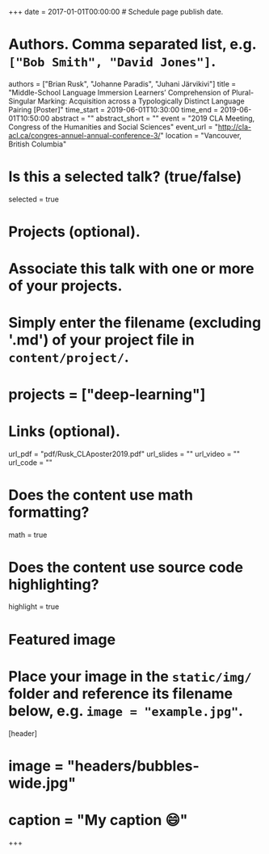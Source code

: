 +++
date = 2017-01-01T00:00:00  # Schedule page publish date.

# Authors. Comma separated list, e.g. `["Bob Smith", "David Jones"]`.
authors = ["Brian Rusk", "Johanne Paradis", "Juhani Järvikivi"]
title = "Middle-School Language Immersion Learners’ Comprehension of Plural-Singular Marking: Acquisition across a Typologically Distinct Language Pairing [Poster]"
time_start = 2019-06-01T10:30:00
time_end = 2019-06-01T10:50:00
abstract = ""
abstract_short = ""
event = "2019 CLA Meeting, Congress of the Humanities and Social Sciences"
event_url = "http://cla-acl.ca/congres-annuel-annual-conference-3/"
location = "Vancouver, British Columbia"

# Is this a selected talk? (true/false)
selected = true

# Projects (optional).
#   Associate this talk with one or more of your projects.
#   Simply enter the filename (excluding '.md') of your project file in `content/project/`.
# projects = ["deep-learning"]

# Links (optional).
url_pdf = "pdf/Rusk_CLAposter2019.pdf"
url_slides = ""
url_video = ""
url_code = ""

# Does the content use math formatting?
math = true

# Does the content use source code highlighting?
highlight = true

# Featured image
# Place your image in the `static/img/` folder and reference its filename below, e.g. `image = "example.jpg"`.
[header]
# image = "headers/bubbles-wide.jpg"
# caption = "My caption :smile:"

+++

